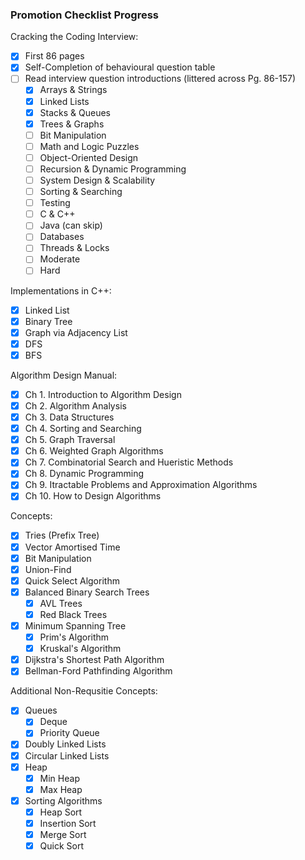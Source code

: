 ### Promotion Checklist Progress

Cracking the Coding Interview:

- [X] First 86 pages
- [X] Self-Completion of behavioural question table
- [ ] Read interview question introductions (littered across Pg. 86-157)
    - [X] Arrays & Strings
    - [X] Linked Lists
    - [X] Stacks & Queues
    - [X] Trees & Graphs
    - [ ] Bit Manipulation
    - [ ] Math and Logic Puzzles
    - [ ] Object-Oriented Design
    - [ ] Recursion & Dynamic Programming
    - [ ] System Design & Scalability
    - [ ] Sorting & Searching
    - [ ] Testing
    - [ ] C & C++
    - [ ] Java (can skip)
    - [ ] Databases
    - [ ] Threads & Locks
    - [ ] Moderate
    - [ ] Hard

Implementations in C++:

- [X] Linked List
- [X] Binary Tree
- [X] Graph via Adjacency List
- [X] DFS
- [X] BFS

Algorithm Design Manual:

- [X] Ch 1. Introduction to Algorithm Design
- [X] Ch 2. Algorithm Analysis
- [X] Ch 3. Data Structures
- [X] Ch 4. Sorting and Searching
- [X] Ch 5. Graph Traversal
- [X] Ch 6. Weighted Graph Algorithms
- [X] Ch 7. Combinatorial Search and Hueristic Methods
- [X] Ch 8. Dynamic Programming
- [X] Ch 9. Itractable Problems and Approximation Algorithms
- [X] Ch 10. How to Design Algorithms

Concepts:

- [X] Tries (Prefix Tree)
- [X] Vector Amortised Time
- [X] Bit Manipulation
- [X] Union-Find
- [X] Quick Select Algorithm
- [X] Balanced Binary Search Trees
  - [X] AVL Trees
  - [X] Red Black Trees
- [X] Minimum Spanning Tree
  - [X] Prim's Algorithm
  - [X] Kruskal's Algorithm
- [X] Dijkstra's Shortest Path Algorithm
- [X] Bellman-Ford Pathfinding Algorithm

Additional Non-Requsitie Concepts:

- [X] Queues
  - [X] Deque
  - [X] Priority Queue
- [X] Doubly Linked Lists
- [X] Circular Linked Lists
- [X] Heap
  - [X] Min Heap
  - [X] Max Heap
- [X] Sorting Algorithms
  - [X] Heap Sort
  - [X] Insertion Sort
  - [X] Merge Sort
  - [X] Quick Sort